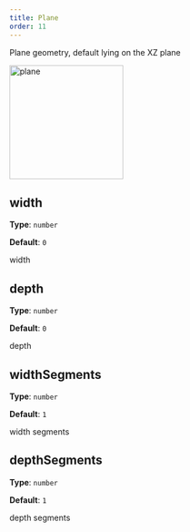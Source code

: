 ```yaml
---
title: Plane
order: 11
---
```


Plane geometry, default lying on the XZ plane

<img alt="plane" src="https://gw.alipayobjects.com/mdn/rms_6ae20b/afts/img/A*jN9zQp3RflAAAAAAAAAAAAAAARQnAQ" height='200'/>

## width

**Type**: `number`

**Default**: `0`

width

## depth

**Type**: `number`

**Default**: `0`

depth

## widthSegments

**Type**: `number`

**Default**: `1`

width segments

## depthSegments

**Type**: `number`

**Default**: `1`

depth segments
